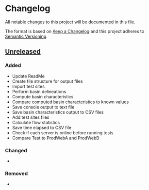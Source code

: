 # Changelog

All notable changes to this project will be documented in this file.

The format is based on [Keep a Changelog](http://keepachangelog.com/en/1.0.0/)
and this project adheres to [Semantic Versioning](http://semver.org/spec/v2.0.0.html).

## [Unreleased](https://github.com/USGS-WiM/SS-IntegrationTester/tree/dev)

### Added

- Update ReadMe
- Create file structure for output files
- Import test sites
- Perform basin delineations
- Compute basin characteristics
- Compare computed basin characteristics to known values
- Save console output to text file
- Save basin characteristics output to CSV files
- Add test sites files
- Calculate flow statistics
- Save time elapsed to CSV file
- Check if each server is online before running tests
- Compare Test to ProdWebA and ProdWebB

### Changed

-

### Removed

-

